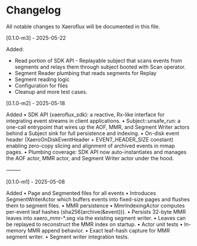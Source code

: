 # Changelog

All notable changes to Xaeroflux will be documented in this file.

[0.1.0-m3] - 2025-05-22

Added:

- Read portion of SDK API -  Replayable subject that scans events from segments
and relays them through subject booted with Scan operator.
- Segment Reader plumbing that reads segments for Replay
- Segment reading logic
- Configuration for files
- Cleanup and more test cases.

[0.1.0-m2] - 2025-05-18

Added
• SDK API (xaeroflux_sdk): a reactive, Rx-like interface for integrating event streams in client applications.
• Subject::unsafe_run: a one-call entrypoint that wires up the AOF, MMR, and Segment Writer actors behind a Subject sink for full persistence and indexing.
• On-disk event header (XaeroOnDiskEventHeader + EVENT_HEADER_SIZE constant) enabling zero-copy slicing and alignment of archived events in mmap pages.
• Plumbing coverage: SDK API now auto-instantiates and manages the AOF actor, MMR actor, and Segment Writer actor under the hood.

⸻

[0.1.0-m1] - 2025-05-08

Added
 • Page and Segmented files for all events
 • Introduces SegmentWriterActor which buffers events into fixed-size pages and flushes them to segment files.
 • MMR persistence
 • MmrIndexingActor computes per-event leaf hashes (sha256(archive(&event))).
 • Persists 32-byte MMR leaves into xaero_mmr-*.seg via the existing segment writer.
 • Leaves can be replayed to reconstruct the MMR index on startup.
 • Actor unit tests
 • In-memory MMR append behavior.
 • Exact leaf-hash capture for MMR segment writer.
 • Segment writer integration tests.